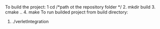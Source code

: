 To build the project:
  1  cd /*path ot the repository folder */ 
  2. mkdir build
  3. cmake ..
  4. make
To run builded project from build directory:
  1. ./verletIntegration
